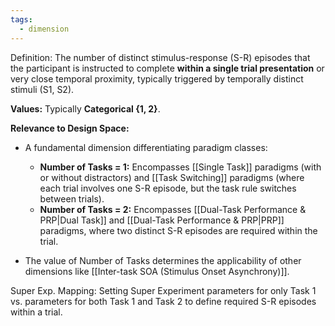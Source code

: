 ```yaml
---
tags:
  - dimension
---
```


Definition: The number of distinct stimulus-response (S-R) episodes that the participant is instructed to complete **within a single trial presentation** or very close temporal proximity, typically triggered by temporally distinct stimuli (S1, S2).

**Values:** Typically **Categorical {1, 2}**.

**Relevance to Design Space:**

- A fundamental dimension differentiating paradigm classes:
    
    - **Number of Tasks = 1:** Encompasses [[Single Task]] paradigms (with or without distractors) and [[Task Switching]] paradigms (where each trial involves one S-R episode, but the task rule switches between trials).
    - **Number of Tasks = 2:** Encompasses [[Dual-Task Performance & PRP|Dual Task]] and [[Dual-Task Performance & PRP|PRP]] paradigms, where two distinct S-R episodes are required within the trial.
- The value of Number of Tasks determines the applicability of other dimensions like [[Inter-task SOA (Stimulus Onset Asynchrony)]].

Super Exp. Mapping: Setting Super Experiment parameters for only Task 1 vs. parameters for both Task 1 and Task 2 to define required S-R episodes within a trial.
